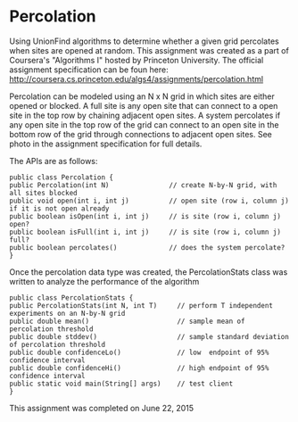 # Percolation

Using UnionFind algorithms to determine whether a given grid percolates when sites are opened at random. This assignment was created as a part of Coursera's "Algorithms I" hosted by Princeton University. The official assignment specification can be foun here: http://coursera.cs.princeton.edu/algs4/assignments/percolation.html

Percolation can be modeled using an N x N grid in which sites are either opened or blocked. A full site is any open site that can connect to a open site in the top row by chaining adjacent open sites. A system percolates if any open site in the top row of the grid can connect to an open site in the bottom row of the grid through connections to adjacent open sites. See photo in the assignment specification for full details.

The APIs are as follows:

    public class Percolation {
    public Percolation(int N)               // create N-by-N grid, with all sites blocked
    public void open(int i, int j)          // open site (row i, column j) if it is not open already
    public boolean isOpen(int i, int j)     // is site (row i, column j) open?
    public boolean isFull(int i, int j)     // is site (row i, column j) full?
    public boolean percolates()             // does the system percolate?
    }
  

Once the percolation data type was created, the PercolationStats class was written to analyze the performance of the algorithm

    public class PercolationStats {
    public PercolationStats(int N, int T)     // perform T independent experiments on an N-by-N grid
    public double mean()                      // sample mean of percolation threshold
    public double stddev()                    // sample standard deviation of percolation threshold
    public double confidenceLo()              // low  endpoint of 95% confidence interval
    public double confidenceHi()              // high endpoint of 95% confidence interval
    public static void main(String[] args)    // test client 
    }


This assignment was completed on June 22, 2015
